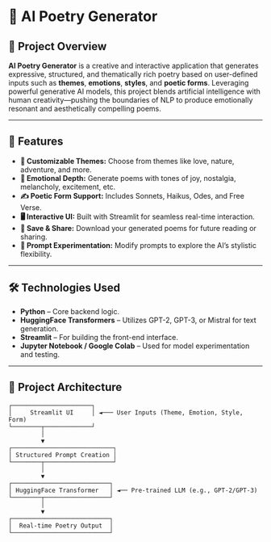 # 🌟 AI Poetry Generator

## 📖 Project Overview

**AI Poetry Generator** is a creative and interactive application that generates expressive, structured, and thematically rich poetry based on user-defined inputs such as **themes**, **emotions**, **styles**, and **poetic forms**. Leveraging powerful generative AI models, this project blends artificial intelligence with human creativity—pushing the boundaries of NLP to produce emotionally resonant and aesthetically compelling poems.

---

## 🎯 Features

- **🎨 Customizable Themes:** Choose from themes like love, nature, adventure, and more.
- **💫 Emotional Depth:** Generate poems with tones of joy, nostalgia, melancholy, excitement, etc.
- **✍️ Poetic Form Support:** Includes Sonnets, Haikus, Odes, and Free Verse.
- **🖥️ Interactive UI:** Built with Streamlit for seamless real-time interaction.
- **💾 Save & Share:** Download your generated poems for future reading or sharing.
- **🧠 Prompt Experimentation:** Modify prompts to explore the AI’s stylistic flexibility.

---

## 🛠️ Technologies Used

- **Python** – Core backend logic.
- **HuggingFace Transformers** – Utilizes GPT-2, GPT-3, or Mistral for text generation.
- **Streamlit** – For building the front-end interface.
- **Jupyter Notebook / Google Colab** – Used for model experimentation and testing.

---

## 🧱 Project Architecture

```plaintext
┌──────────────────────┐
│     Streamlit UI     │ ◄─── User Inputs (Theme, Emotion, Style, Form)
└────────┬─────────────┘
         │
         ▼
┌────────────────────────────┐
│ Structured Prompt Creation │
└────────┬───────────────────┘
         │
         ▼
┌───────────────────────────┐
│ HuggingFace Transformer   │ ◄── Pre-trained LLM (e.g., GPT-2/GPT-3)
└────────┬──────────────────┘
         │
         ▼
┌───────────────────────────┐
│  Real-time Poetry Output  │
└───────────────────────────┘
